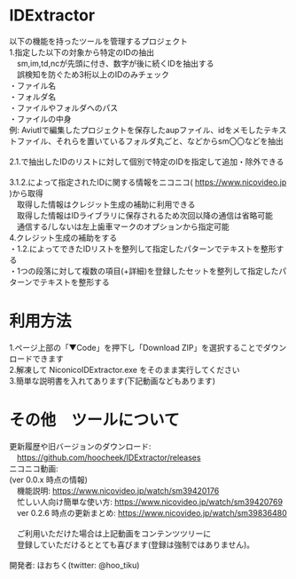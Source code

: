 # IDExtractor
以下の機能を持ったツールを管理するプロジェクト</br>
1.指定した以下の対象から特定のIDの抽出</br>
　sm,im,td,ncが先頭に付き、数字が後に続くIDを抽出する</br>
　誤検知を防ぐため3桁以上のIDのみチェック</br>
・ファイル名</br>
・フォルダ名</br>
・ファイルやフォルダへのパス</br>
・ファイルの中身</br>
例: Aviutlで編集したプロジェクトを保存したaupファイル、idをメモしたテキストファイル、それらを置いているフォルダ丸ごと、などからsm〇〇などを抽出<br>
</br>
2.1.で抽出したIDのリストに対して個別で特定のIDを指定して追加・除外できる</br>
</br>
3.1.2.によって指定されたIDに関する情報をニコニコ( https://www.nicovideo.jp )から取得</br>
　取得した情報はクレジット生成の補助に利用できる</br>
　取得した情報はIDライブラリに保存されるため次回以降の通信は省略可能</br>
　通信する/しないは左上歯車マークのオプションから指定可能
</br>
4.クレジット生成の補助をする</br>
・1.2.によってできたIDリストを整列して指定したパターンでテキストを整形する</br>
・1つの段落に対して複数の項目(+詳細)を登録したセットを整列して指定したパターンでテキストを整形する</br>

# 利用方法
1.ページ上部の「▼Code」を押下し「Download ZIP」を選択することでダウンロードできます<br>
2.解凍して NiconicoIDExtractor.exe をそのまま実行してください<br>
3.簡単な説明書を入れてあります(下記動画などもあります)

# その他　ツールについて
更新履歴や旧バージョンのダウンロード:<br>
　https://github.com/hoocheek/IDExtractor/releases<br>
ニコニコ動画:<br>
(ver 0.0.x 時点の情報)<br>
　機能説明: https://www.nicovideo.jp/watch/sm39420176 <br>
　忙しい人向け簡単な使い方: https://www.nicovideo.jp/watch/sm39420769<br>
　ver 0.2.6 時点の更新まとめ: https://www.nicovideo.jp/watch/sm39836480<br>
<br>
　ご利用いただけた場合は上記動画をコンテンツツリーに<br>
　登録していただけるととても喜びます(登録は強制ではありません)。<br>
<br>
開発者: ほおちく(twitter: @hoo_tiku)
